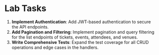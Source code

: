 # Lab Tasks

1. **Implement Authentication**: Add JWT-based authentication to secure the API endpoints.
2. **Add Pagination and Filtering**: Implement pagination and query filtering for the list endpoints of tickets, events, attendees, and venues.
3. **Write Comprehensive Tests**: Expand the test coverage for all CRUD operations and edge cases in the handlers.